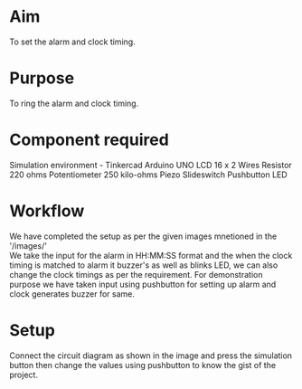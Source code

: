 # Aim
To set the alarm and clock timing.
<br>

# Purpose
To ring the alarm and clock timing.
<br>

# Component required
Simulation environment - Tinkercad
Arduino UNO
LCD 16 x 2 
Wires
Resistor 220 ohms 
Potentiometer 250 kilo-ohms
Piezo
Slideswitch
Pushbutton
LED
<br>


# Workflow
We have completed the setup as per the given images mnetioned in the '/images/'<br>
We take the input for the alarm in HH:MM:SS format and the when the clock timing is matched to alarm it buzzer's as well as blinks LED, we can also change the clock timings as per the requirement. For demonstration purpose we have taken input using pushbutton for setting up alarm and clock generates buzzer for same.
<br>

# Setup 
Connect the circuit diagram as shown in the image and press the simulation button then change the values using pushbutton to know the gist of the project.
